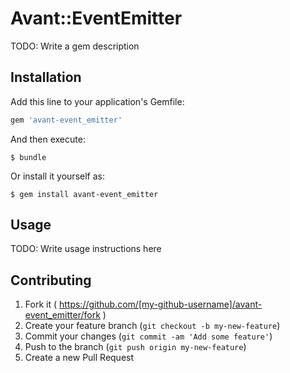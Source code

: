 # Avant::EventEmitter

TODO: Write a gem description

## Installation

Add this line to your application's Gemfile:

```ruby
gem 'avant-event_emitter'
```

And then execute:

    $ bundle

Or install it yourself as:

    $ gem install avant-event_emitter

## Usage

TODO: Write usage instructions here

## Contributing

1. Fork it ( https://github.com/[my-github-username]/avant-event_emitter/fork )
2. Create your feature branch (`git checkout -b my-new-feature`)
3. Commit your changes (`git commit -am 'Add some feature'`)
4. Push to the branch (`git push origin my-new-feature`)
5. Create a new Pull Request
